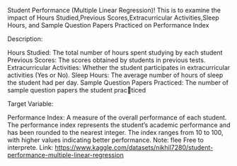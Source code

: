 Student Performance (Multiple Linear Regression)!
This is to examine the impact of Hours Studied,Previous Scores,Extracurricular Activities,Sleep
Hours, and Sample Question Papers Practiced on Performance Index

Description:

Hours Studied: The total number of hours spent studying by each student
Previous Scores: The scores obtained by students in previous tests.
Extracurricular Activities: Whether the student participates in extracurricular activities (Yes
or No).
Sleep Hours: The average number of hours of sleep the student had per day.
Sample Question Papers Practiced: The number of sample question papers the student practiced

Target Variable:

Performance Index: A measure of the overall performance of each student. The performance index
represents the student’s academic
performance and has been rounded to the nearest integer. The index ranges from 10 to 100, with
higher values indicating better
performance.
Note: flee Free to interprete.
Link: https://www.kaggle.com/datasets/nikhil7280/student-performance-multiple-linear-regression
